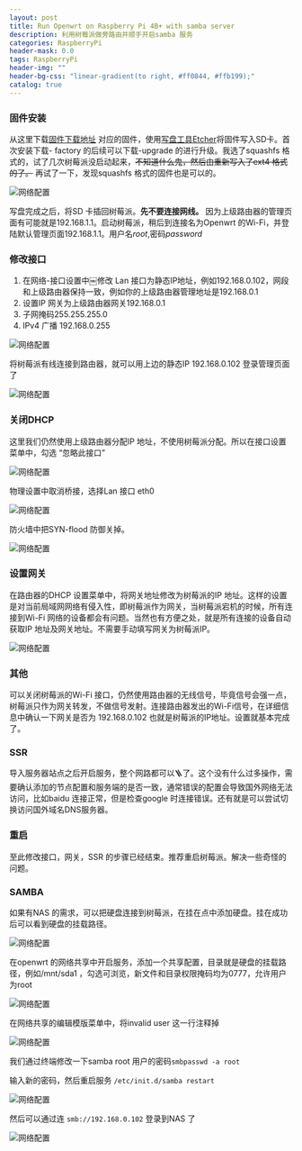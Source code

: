 ```yaml
---
layout: post
title: Run Openwrt on Raspberry Pi 4B+ with samba server
description: 利用树莓派做旁路由并顺手开启samba 服务
categories: RaspberryPi
header-mask: 0.0
tags: RaspberryPi
header-img: ""
header-bg-css: "linear-gradient(to right, #ff0844, #ffb199);"
catalog: true
---
```


### 固件安装

从这里下载[固件下载地址](https://openwrt.cc/releases/targets/bcm27xx/bcm2711/) 对应的固件，使用[写盘工具Etcher](https://github.com/balena-io/etcher)将固件写入SD卡。首次安装下载- factory 的后续可以下载-upgrade 的进行升级。我选了squashfs 格式的，试了几次树莓派没启动起来，~~不知道什么鬼，然后由重新写入了ext4 格式的了。~~ 再试了一下，发现squashfs 格式的固件也是可以的。

![网络配置](https://9dic.com/images/post/2022/Xnip2022-06-12_22-26-14.jpg)

写盘完成之后，将SD 卡插回树莓派。**先不要连接网线。** 因为上级路由器的管理页面有可能就是192.168.1.1。启动树莓派，稍后到连接名为Openwrt 的Wi-Fi，并登陆默认管理页面192.168.1.1。用户名*root*,密码*password* 

### 修改接口

1. 在网络-接口设置中￼修改 Lan 接口为静态IP地址，例如192.168.0.102，网段和上级路由器保持一致，例如你的上级路由器管理地址是192.168.0.1
2. 设置IP 网关为上级路由器网关192.168.0.1
3. 子网掩码255.255.255.0
4. IPv4 广播 192.168.0.255

![网络配置](https://9dic.com/images/post/2022/Xnip2022-08-17_20-33-40.jpg)

将树莓派有线连接到路由器，就可以用上边的静态IP 192.168.0.102 登录管理页面了

![网络配置](https://9dic.com/images/post/2022/Xnip2022-06-12_22-13-36.jpg)

### 关闭DHCP
这里我们仍然使用上级路由器分配IP 地址，不使用树莓派分配。所以在接口设置菜单中，勾选 “忽略此接口”

![网络配置](https://9dic.com/images/post/2022/Xnip2022-08-17_20-14-16.jpg)

物理设置中取消桥接，选择Lan 接口 eth0

![网络配置](https://9dic.com/images/post/2022/Xnip2022-08-17_20-27-04.jpg)

防火墙中把SYN-flood 防御关掉。

![网络配置](https://9dic.com/images/post/2022/Xnip2022-06-12_22-16-46.jpg)

### 设置网关
在路由器的DHCP 设置菜单中，将网关地址修改为树莓派的IP 地址。这样的设置是对当前局域网网络有侵入性，即树莓派作为网关，当树莓派宕机的时候，所有连接到Wi-Fi 网络的设备都会有问题。当然也有方便之处，就是所有连接的设备自动获取IP 地址及网关地址。不需要手动填写网关为树莓派IP。

![网络配置](https://9dic.com/images/post/2022/Xnip2022-08-17_20-18-27.jpg)

### 其他
可以关闭树莓派的Wi-Fi 接口，仍然使用路由器的无线信号，毕竟信号会强一点，树莓派只作为网关转发，不做信号发射。连接路由器发出的Wi-Fi信号，在详细信息中确认一下网关是否为 192.168.0.102 也就是树莓派的IP地址。设置就基本完成了。
### SSR

导入服务器站点之后开启服务，整个网路都可以🪜了。这个没有什么过多操作，需要确认添加的节点配置和服务端的是否一致，通常错误的配置会导致国外网络无法访问，比如baidu 连接正常，但是检查google 时连接错误。还有就是可以尝试切换访问国外域名DNS服务器。

### 重启
至此修改接口，网关，SSR 的步骤已经结束。推荐重启树莓派。解决一些奇怪的问题。

### SAMBA

如果有NAS 的需求，可以把硬盘连接到树莓派，在挂在点中添加硬盘。挂在成功后可以看到硬盘的挂载路径。

![网络配置](https://9dic.com/images/post/2022/Xnip2022-06-12_22-19-46.jpg)

在openwrt 的网络共享中开启服务，添加一个共享配置，目录就是硬盘的挂载路径，例如/mnt/sda1 ，勾选可浏览，新文件和目录权限掩码均为0777，允许用户为root

![网络配置](https://9dic.com/images/post/2022/Xnip2022-06-12_22-18-16.jpg)

在网络共享的编辑模版菜单中，将invalid user 这一行注释掉

![网络配置](https://9dic.com/images/post/2022/Xnip2022-06-12_22-35-54.jpg)

我们通过终端修改一下samba root 用户的密码`smbpasswd -a root`

输入新的密码，然后重启服务 `/etc/init.d/samba restart`

![网络配置](https://9dic.com/images/post/2022/Xnip2022-06-12_22-21-44.jpg)

然后可以通过连 `smb://192.168.0.102` 登录到NAS 了

![网络配置](https://9dic.com/images/post/2022/Xnip2022-06-12_22-23-26.jpg)